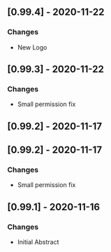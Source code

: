## [0.99.4] - 2020-11-22
### Changes
- New Logo

## [0.99.3] - 2020-11-22
### Changes
- Small permission fix

## [0.99.2] - 2020-11-17

## [0.99.2] - 2020-11-17
### Changes
- Small permission fix

## [0.99.1] - 2020-11-16
### Changes
- Initial Abstract
